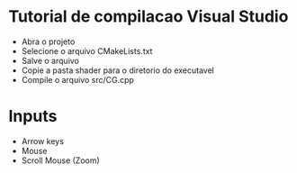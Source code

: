 # Tutorial de compilacao Visual Studio
 - Abra o projeto
 - Selecione o arquivo CMakeLists.txt
 - Salve o arquivo
 - Copie a pasta shader para o diretorio do executavel
 - Compile o arquivo src/CG.cpp

# Inputs
 - Arrow keys
 - Mouse
 - Scroll Mouse (Zoom) 
